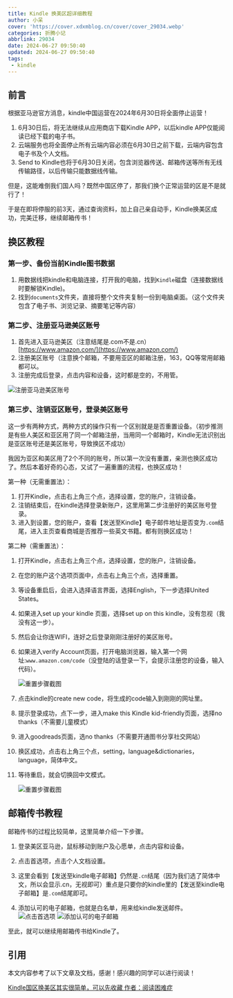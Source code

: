 ```yaml
---
title: Kindle 换美区超详细教程
author: 小呆
cover: 'https://cover.xdxmblog.cn/cover/cover_29034.webp'
categories: 折腾小记
abbrlink: 29034
date: 2024-06-27 09:50:40
updated: 2024-06-27 09:50:40
tags:
 - kindle
---
```


## 前言

根据亚马逊官方消息，kindle中国运营在2024年6月30日将全面停止运营！

1. 6月30日后，将无法继续从应用商店下载Kindle APP，以后kindle APP仅能阅读已经下载的电子书。
2. 云端服务也将全面停止所有云端内容必须在6月30日之前下载，云端内容包含电子书及个人文档。
3. Send to Kindle也将于6月30日关闭，包含浏览器传送、邮箱传送等所有无线传输路径，以后传输只能数据线传输。

但是，这能难倒我们国人吗？既然中国区停了，那我们换个正常运营的区是不是就行了！

于是在即将停服的前3天，通过查询资料，加上自己亲自动手，Kindle换美区成功，完美迁移，继续邮箱传书！

<!--more-->

## 换区教程

### 第一步、备份当前Kindle图书数据

1. 用数据线把kindle和电脑连接，打开我的电脑，找到`Kindle`磁盘（连接数据线时要解锁Kindle)。
2. 找到`documents`文件夹，直接将整个文件夹复制一份到电脑桌面。（这个文件夹包含了电子书、浏览记录、摘要笔记等内容）

### 第二步、注册亚马逊美区账号

1. 首先进入亚马逊美区（注意结尾是.com不是.cn）[https://www.amazon.com/](https://www.amazon.com/)
2. 注册美区账号（注意换个邮箱，不要用亚区的邮箱注册，163，QQ等常用邮箱都可以。
3. 注册完成后登录，点击内容和设备，这时都是空的，不用管。

![注册亚马逊美区账号](https://img.xdxmblog.cn/images/image-20240627101924358.png)

### 第三步、注销亚区账号，登录美区账号

这一步有两种方式，两种方式的操作只有一个区别就是是否重置设备。（初步推测是有些人美区和亚区用了同一个邮箱注册，当用同一个邮箱时，Kindle无法识别出是亚区账号还是美区账号，导致换区不成功）

我因为亚区和美区用了2个不同的账号，所以第一次没有重置，亲测也换区成功了。然后本着好奇的心态，又试了一遍重置的流程，也换区成功！

第一种（无需重置法）：

1. 打开Kindle，点击右上角三个点，选择设置，您的账户，注销设备。
2. 注销结束后，在kindle选择登录新账户，这里用第二步注册好的美区账号登录。
3. 进入到设置，您的账户，查看【发送至Kindle】电子邮件地址是否变为`.com`结尾，进入主页查看商城是否推荐一些英文书籍。都有则换区成功！

第二种（需重置法）：

1. 打开Kindle，点击右上角三个点，选择设置，您的账户，注销设备。

2. 在您的账户这个选项页面中，点击右上角三个点，选择重置。

3. 等设备重启后，会进入选择语言界面，选择English，下一步选择United States。

4. 如果进入set up your kindle 页面，选择set up on this kindle，没有忽视（我没有这一步）。

5. 然后会让你连WIFI，连好之后登录刚刚注册好的美区账号。

6. 如果进入verify Account页面，打开电脑浏览器，输入第一个网址:`www.amazon.com/code`（没登陆的话登录一下，会提示注册您的设备，输入代码）。

   ![重置步骤截图](https://img.xdxmblog.cn/images/202406270001.png)

7. 点击kindle的create new code，将生成的code输入到刚刚的网址里。

8. 提示登录成功，点下一步，进入make this Kindle kid-friendly页面，选择no thanks（不需要儿童模式）

9. 进入goodreads页面，选no thanks（不需要开通图书分享社交网站）

10. 换区成功，点击右上角三个点，setting，language&dictionaries，language，简体中文。

11. 等待重启，就会切换回中文模式。

    ![重置步骤截图](https://img.xdxmblog.cn/images/202406270002.png)

## 邮箱传书教程

邮箱传书的过程比较简单，这里简单介绍一下步骤。

1. 登录美区亚马逊，鼠标移动到账户及心愿单，点击内容和设备。

2. 点击首选项，点击个人文档设置。

3. 这里会看到【发送至kindle电子邮箱】仍然是`.cn`结尾（因为我们选了简体中文，所以会显示.cn，无视即可）重点是只要你的kindle里的【发送至kindle电子邮箱】是`.com`结尾即可。

4. 添加认可的电子邮箱，也就是白名单，用来给kindle发送邮件。   
   ![点击首选项](https://img.xdxmblog.cn/images/202406270003.png)
   ![添加认可的电子邮箱](https://img.xdxmblog.cn/images/202406270004.png)

至此，就可以继续用邮箱传书给Kindle了。

## 引用

本文内容参考了以下文章及文档，感谢！感兴趣的同学可以进行阅读！

[Kindle国区换美区其实很简单，可以先收藏 作者：阅读困难症](https://www.xiaohongshu.com/explore/6543162200000000230389b2?xsec_token=ABCvZM5bvQasEfFLTUT4mhqDEYhdNZiG_Ka2ArsQeMGtE=&xsec_source=pc_search)
